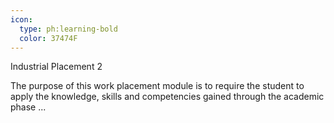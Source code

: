 ```yaml
---
icon:
  type: ph:learning-bold
  color: 37474F
---
```

Industrial Placement 2

The purpose of this work placement module is to require the student to apply the knowledge, skills and competencies gained through the academic phase  ... 
